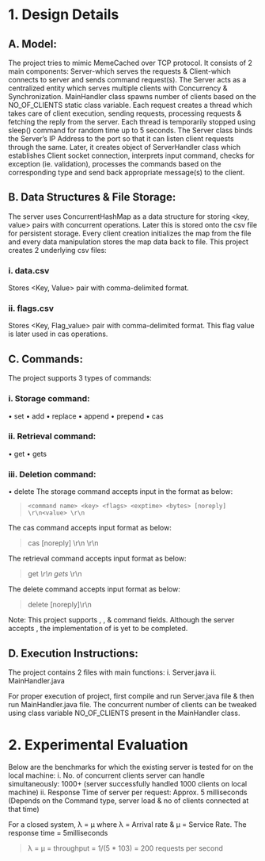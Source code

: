 # 1.	Design Details

## A.	Model:
The project tries to mimic MemeCached over TCP protocol. It consists of 2 main components: Server-which serves the requests & Client-which connects to server and sends command request(s). The Server acts as a centralized entity which serves multiple clients with Concurrency & Synchronization. 
MainHandler class spawns number of clients based on the NO_OF_CLIENTS static class variable. Each request creates a thread which takes care of client execution, sending requests, processing requests & fetching the reply from the server. Each thread is temporarily stopped using sleep() command for random time up to 5 seconds. 
The Server class binds the Server’s IP Address to the port so that it can listen client requests through the same. Later, it creates object of ServerHandler class which establishes Client socket connection, interprets input command, checks for exception (ie. validation), processes the commands based on the corresponding type and send back appropriate message(s) to the client. 

## B.	Data Structures & File Storage:
The server uses ConcurrentHashMap as a data structure for storing <key, value> pairs with concurrent operations. Later this is stored onto the csv file for persistent storage. Every client creation initializes the map from the file and every data manipulation stores the map data back to file.
This project creates 2 underlying csv files:
### i.	data.csv
Stores <Key, Value> pair with comma-delimited format.
### ii.	flags.csv
Stores <Key, Flag_value> pair with comma-delimited format. This flag value is later used in cas operations.

## C.	Commands:
The project supports 3 types of commands:
### i.	Storage command:
•	set
•	add
•	replace
•	append
•	prepend
•	cas
### ii.	Retrieval command:
•	get
•	gets
### iii.	Deletion command:
•	delete
The storage command accepts input in the format as below:
> ``<command name> <key> <flags> <exptime> <bytes> [noreply] \r\n<value> \r\n``

The cas command accepts input format as below:
> cas <key> <flags> <exptime> <bytes> <cas unique> [noreply] \r\n<value> \r\n

The retrieval command accepts input format as below:
> get <key>*\r\n
> gets <key>*\r\n

The delete command accepts input format as below:
> delete <key> [noreply]\r\n

Note: This project supports <flags>, <exptime>, <cas unique> & <noreply> command fields. Although the server accepts <exptime>, the implementation of <exptime> is yet to be completed. 

## D.	Execution Instructions:
The project contains 2 files with main functions:
i.	Server.java
ii.	MainHandler.java

For proper execution of project, first compile and run Server.java file & then run MainHandler.java file. The concurrent number of clients can be tweaked using class variable NO_OF_CLIENTS present in the MainHandler class.

# 2.	Experimental Evaluation
Below are the benchmarks for which the existing server is tested for on the local machine:
i.	No. of concurrent clients server can handle simultaneously: 1000+ (server successfully handled 1000 clients on local machine)
ii.	Response Time of server per request: Approx. 5 milliseconds (Depends on the Command type, server load & no of clients connected at that time)

For a closed system, λ = µ where λ = Arrival rate & µ = Service Rate.
The response time = 5milliseconds
> λ = µ = throughput = 1/(5 * 103) = 200 requests per second
